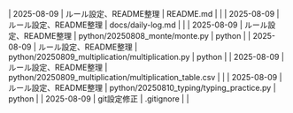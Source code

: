 | 2025-08-09 | ルール設定、README整理 | README.md |  |
| 2025-08-09 | ルール設定、README整理 | docs/daily-log.md |  |
| 2025-08-09 | ルール設定、README整理 | python/20250808_monte/monte.py | python |
| 2025-08-09 | ルール設定、README整理 | python/20250809_multiplication/multiplication.py | python |
| 2025-08-09 | ルール設定、README整理 | python/20250809_multiplication/multiplication_table.csv |  |
| 2025-08-09 | ルール設定、README整理 | python/20250810_typing/typing_practice.py | python |
| 2025-08-09 | git設定修正 | .gitignore |  |
